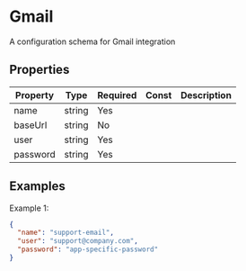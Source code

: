 # Gmail

A configuration schema for Gmail integration

## Properties

| Property | Type | Required | Const | Description |
|----------|------|----------|-------|-------------|
| name | string | Yes |  |  |
| baseUrl | string | No |  |  |
| user | string | Yes |  |  |
| password | string | Yes |  |  |

## Examples

Example 1:

```json
{
  "name": "support-email",
  "user": "support@company.com",
  "password": "app-specific-password"
}
```

